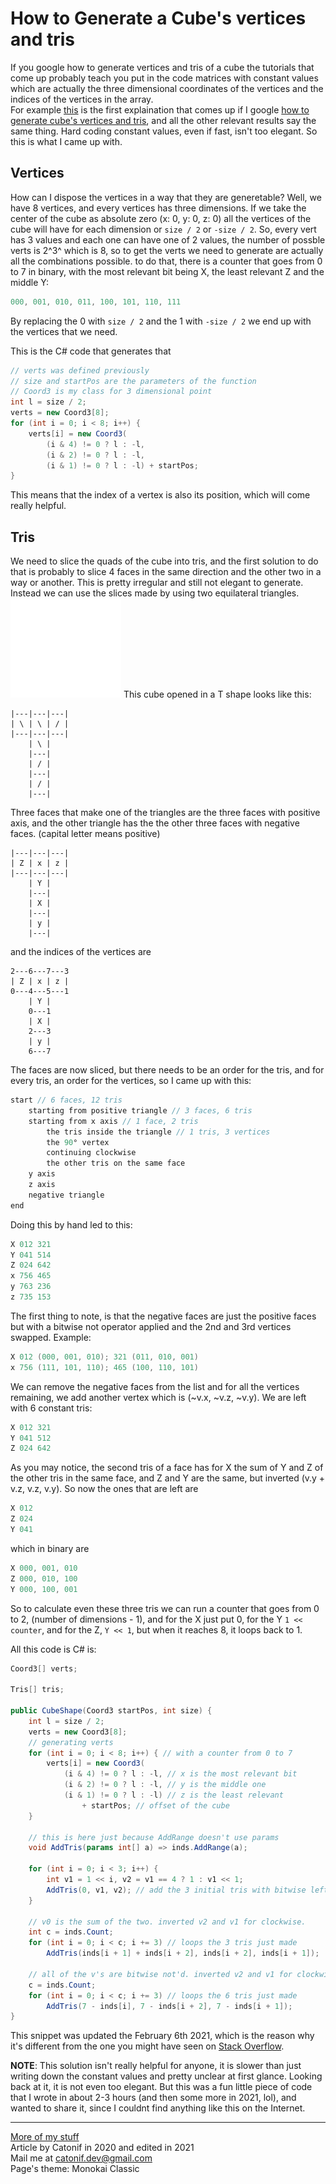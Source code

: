 # How to Generate a Cube's vertices and tris
If you google how to generate vertices and tris of a cube the tutorials that come up probably teach you put in the code matrices with constant values which are actually the three dimensional coordinates of the vertices and the indices of the vertices in the array.  
For example [this](http://ilkinulas.github.io/development/unity/2016/04/30/cube-mesh-in-unity3d.html) is the first explaination that comes up if I google [how to generate cube's vertices and tris](https://www.google.com/search?q=how+to+generate+cube's+vertices+and+tris), and all the other relevant results say the same thing. Hard coding constant values, even if fast, isn't too elegant. So this is what I came up with.

## Vertices
How can I dispose the vertices in a way that they are generetable? Well, we have 8 vertices, and every vertices has three dimensions. If we take the center of the cube as absolute zero (x: 0, y: 0, z: 0) all the vertices of the cube will have for each dimension or `size / 2` or `-size / 2`. So, every vert has 3 values and each one can have one of 2 values, the number of possble verts is 2^3^ which is 8, so to get the verts we need to generate are actually all the combinations possible. to do that, there is a counter that goes from 0 to 7 in binary, with the most relevant bit being X, the least relevant Z and the middle Y:  
```c
000, 001, 010, 011, 100, 101, 110, 111
```

By replacing the 0 with `size / 2` and the 1 with `-size / 2` we end up with the vertices that we need.

This is the C# code that generates that
```cs
// verts was defined previously
// size and startPos are the parameters of the function
// Coord3 is my class for 3 dimensional point
int l = size / 2;
verts = new Coord3[8];
for (int i = 0; i < 8; i++) {
    verts[i] = new Coord3(
        (i & 4) != 0 ? l : -l,
        (i & 2) != 0 ? l : -l,
        (i & 1) != 0 ? l : -l) + startPos;
}
```
This means that the index of a vertex is also its position, which will come really helpful.

## Tris
We need to slice the quads of the cube into tris, and the first solution to do that is probably to slice 4 faces in the same direction and the other two in a way or another. This is pretty irregular and still not elegant to generate. Instead we can use the slices made by using two equilateral triangles.
![](cubeImage.png)
This cube opened in a T shape looks like this:
```
|---|---|---|
| \ | \ | / |
|---|---|---|
    | \ |
    |---|
    | / |
    |---|
    | / |
    |---|
```
Three faces that make one of the triangles are the three faces with positive axis, and the other triangle has the the other three faces with negative faces. (capital letter means positive)
```
|---|---|---|
| Z | x | z |
|---|---|---|
    | Y |
    |---|
    | X |
    |---|
    | y |
    |---|
```
and the indices of the vertices are
```
2---6---7---3
| Z | x | z |
0---4---5---1
    | Y |
    0---1
    | X |
    2---3
    | y |
    6---7
```
The faces are now sliced, but there needs to be an order for the tris, and for every tris, an order for the vertices, so I came up with this:
```c
start // 6 faces, 12 tris
	starting from positive triangle // 3 faces, 6 tris
	starting from x axis // 1 face, 2 tris
		the tris inside the triangle // 1 tris, 3 vertices
		the 90° vertex
		continuing clockwise
		the other tris on the same face
	y axis
	z axis
	negative triangle
end
```
Doing this by hand led to this:
```c
X 012 321
Y 041 514
Z 024 642
x 756 465
y 763 236
z 735 153
```
The first thing to note, is that the negative faces are just the positive faces but with a bitwise not operator applied and the 2nd and 3rd vertices swapped.
Example:
```c
X 012 (000, 001, 010); 321 (011, 010, 001)
x 756 (111, 101, 110); 465 (100, 110, 101)
```
We can remove the negative faces from the list and for all the vertices remaining, we add another vertex which is (~v.x, ~v.z, ~v.y).
We are left with 6 constant tris:
```c
X 012 321
Y 041 512
Z 024 642
```
As you may notice, the second tris of a face has for X the sum of Y and Z of the other tris in the same face, and Z and Y are the same, but inverted (v.y + v.z, v.z, v.y).
So now the ones that are left are
```c
X 012
Z 024
Y 041
```
which in binary are
```c
X 000, 001, 010
Z 000, 010, 100
Y 000, 100, 001
```
So to calculate even these three tris we can run a counter that goes from 0 to 2, (number of dimensions - 1), and for the X just put 0, for the Y `1 << counter`, and for the Z, `Y << 1`, but when it reaches 8, it loops back to 1.

All this code is C# is:
```cs
Coord3[] verts;

Tris[] tris;

public CubeShape(Coord3 startPos, int size) {
    int l = size / 2;
    verts = new Coord3[8];
    // generating verts
    for (int i = 0; i < 8; i++) { // with a counter from 0 to 7
        verts[i] = new Coord3(
            (i & 4) != 0 ? l : -l, // x is the most relevant bit
            (i & 2) != 0 ? l : -l, // y is the middle one
            (i & 1) != 0 ? l : -l) // z is the least relevant
                + startPos; // offset of the cube
    }

    // this is here just because AddRange doesn't use params
    void AddTris(params int[] a) => inds.AddRange(a);

    for (int i = 0; i < 3; i++) {
        int v1 = 1 << i, v2 = v1 == 4 ? 1 : v1 << 1;
        AddTris(0, v1, v2); // add the 3 initial tris with bitwise left shift
    }

    // v0 is the sum of the two. inverted v2 and v1 for clockwise.
    int c = inds.Count;
    for (int i = 0; i < c; i += 3) // loops the 3 tris just made
        AddTris(inds[i + 1] + inds[i + 2], inds[i + 2], inds[i + 1]);

    // all of the v's are bitwise not'd. inverted v2 and v1 for clockwise.
    c = inds.Count;
    for (int i = 0; i < c; i += 3) // loops the 6 tris just made
        AddTris(7 - inds[i], 7 - inds[i + 2], 7 - inds[i + 1]);
}
```
This snippet was updated the February 6th 2021, which is the reason why it's different from the one you might have seen on [Stack Overflow](https://stackoverflow.com/questions/13953476/elegant-way-the-find-the-vertices-of-a-cube/65306627#65306627).

**NOTE**:
This solution isn't really helpful for anyone, it is slower than just writing down the constant values and pretty unclear at first glance. Looking back at it, it is not even too elegant. But this was a fun little piece of code that I wrote in about 2-3 hours (and then some more in 2021, lol), and wanted to share it, since I couldnt find anything like this on the Internet.

---

[More of my stuff](..)  
Article by Catonif in 2020 and edited in 2021  
Mail me at catonif.dev@gmail.com  
Page's theme: Monokai Classic
